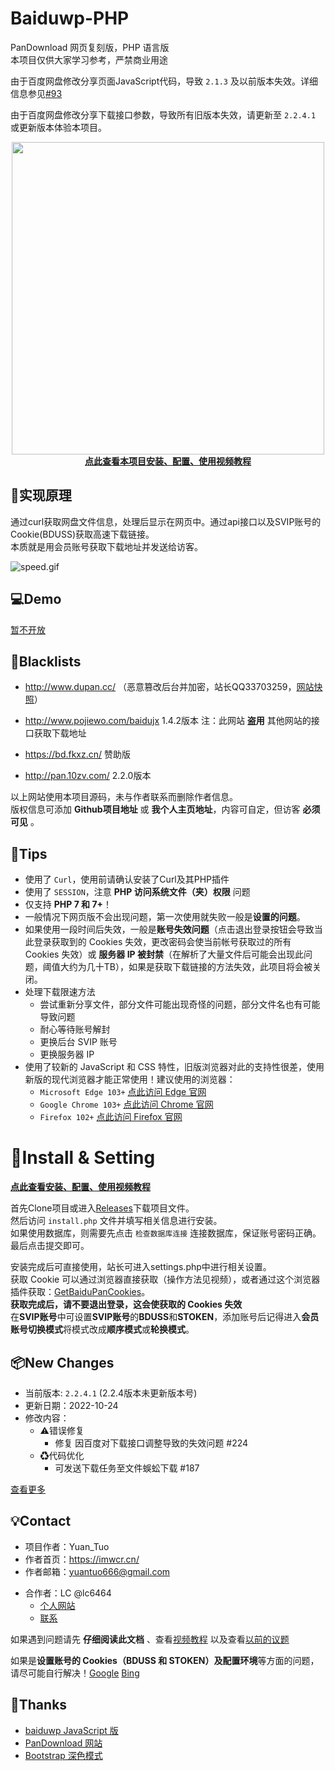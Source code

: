 # Baiduwp-PHP

PanDownload 网页复刻版，PHP 语言版<br/>
本项目仅供大家学习参考，严禁商业用途

由于百度网盘修改分享页面JavaScript代码，导致 `2.1.3` 及以前版本失效。详细信息参见[#93](https://github.com/yuantuo666/baiduwp-php/issues/93)

由于百度网盘修改分享下载接口参数，导致所有旧版本失效，请更新至 `2.2.4.1` 或更新版本体验本项目。<br/>

<div align="center"><a href="https://www.bilibili.com/video/BV1N5411A77n"><img src="https://i.loli.net/2021/04/04/9NJ2lC4T78o1XmZ.png" width="500"><br /><b>点此查看本项目安装、配置、使用视频教程</b></a></div>

## 🔎实现原理
通过curl获取网盘文件信息，处理后显示在网页中。通过api接口以及SVIP账号的Cookie(BDUSS)获取高速下载链接。<br/>
本质就是用会员账号获取下载地址并发送给访客。

![speed.gif](https://i.loli.net/2021/04/04/pRD1hA8rKLeEbn9.gif)

## 💻Demo
[暂不开放](http://imwcr.cn/api/bdwp/)<br />

## 🚧Blacklists
- http://www.dupan.cc/ （恶意篡改后台并加密，站长QQ33703259，[网站快照](https://web.archive.org/web/20210125182649/http://www.dupan.cc/)）

- http://www.pojiewo.com/baidujx 1.4.2版本  注：此网站 **盗用** 其他网站的接口获取下载地址
- https://bd.fkxz.cn/ 赞助版
- http://pan.10zv.com/ 2.2.0版本
<!-- - http://wp.nanmu.cool/ 2.1.8版本 注：站长拒不修改 -->
<!-- - http://baidu.mfs-2020.com/ 2.2.0版本 -->
<!-- - https://pan.vxians.tk/ 暂时无法访问 -->
<!-- - https://pan.xiaoshuyun.cn/ 1.4.3版本 无密码 -->
<!-- - https://bd.pkqjsq.top/ 1.4.3版本 -->
<!-- - http://pan.0ddt.com/ 1.0版本 -->
<!-- - https://129.146.174.245/ 1.4.5版本 -->
<!-- - https://pan.lie01.com/ 1.4.3版本 -->
<!-- - https://www.bdwp.cf/ 1.4.3版本 -->

以上网站使用本项目源码，未与作者联系而删除作者信息。<br />
版权信息可添加 **Github项目地址** 或 **我个人主页地址**，内容可自定，但访客 **必须可见** 。<br />

## 📌Tips
- 使用了 `Curl`，使用前请确认安装了Curl及其PHP插件
- 使用了 `SESSION`，注意 **PHP 访问系统文件（夹）权限** 问题
- 仅支持 **PHP 7 和 7+**！
- 一般情况下网页版不会出现问题，第一次使用就失败一般是**设置的问题**。
- 如果使用一段时间后失效，一般是**账号失效问题**（点击退出登录按钮会导致当此登录获取到的 Cookies 失效，更改密码会使当前帐号获取过的所有 Cookies 失效）或 **服务器 IP 被封禁**（在解析了大量文件后可能会出现此问题，阈值大约为几十TB），如果是获取下载链接的方法失效，此项目将会被关闭。
- 处理下载限速方法
  - 尝试重新分享文件，部分文件可能出现奇怪的问题，部分文件名也有可能导致问题
  - 耐心等待账号解封
  - 更换后台 SVIP 账号
  - 更换服务器 IP
- 使用了较新的 JavaScript 和 CSS 特性，旧版浏览器对此的支持性很差，使用新版的现代浏览器才能正常使用！建议使用的浏览器：
  - `Microsoft Edge 103+` [点此访问 Edge 官网](https://www.microsoft.com/zh-cn/edge)
  - `Google Chrome 103+` [点此访问 Chrome 官网](https://www.google.cn/chrome/)
  - `Firefox 102+` [点此访问 Firefox 官网](https://www.firefox.com.cn/)

# 🔧Install & Setting
[**点此查看安装、配置、使用视频教程**](https://www.bilibili.com/video/BV1N5411A77n)

首先Clone项目或进入[Releases](https://github.com/yuantuo666/baiduwp-php/releases)下载项目文件。<br />
然后访问 `install.php` 文件并填写相关信息进行安装。<br />
如果使用数据库，则需要先点击 `检查数据库连接` 连接数据库，保证账号密码正确。<br />
最后点击提交即可。<br />

安装完成后可直接使用，站长可进入settings.php中进行相关设置。<br />
获取 Cookie 可以通过浏览器直接获取（操作方法见视频），或者通过这个浏览器插件获取：[GetBaiduPanCookies](https://github.com/dylanbai8/GetBaiduPanCookies)。<br />
**获取完成后，请不要退出登录，这会使获取的 Cookies 失效**<br />
在**SVIP账号**中可设置**SVIP账号**的**BDUSS**和**STOKEN**，添加账号后记得进入**会员账号切换模式**将模式改成**顺序模式**或**轮换模式**。<br />

## 📦New Changes
- 当前版本: `2.2.4.1` (2.2.4版本未更新版本号)
- 更新日期：2022-10-24
- 修改内容：
  - ⚠错误修复
    - 修复 因百度对下载接口调整导致的失效问题 #224
  - ♻代码优化
    - 可发送下载任务至文件蜈蚣下载 #187

[查看更多](Update.md)

## 💡Contact
- 项目作者：Yuan_Tuo
- 作者首页：https://imwcr.cn/
- 作者邮箱：yuantuo666@gmail.com
<!--- Telegram：
  - [@yuantuo666](https://t.me/yuantuo666)
  - [Telegram频道](https://t.me/baiduwp_php)-->
- 合作者：LC @lc6464
  - [个人网站](https://lcwebsite.cn/ "LC的网站")
  - [联系](https://lcwebsite.cn/web/contact.aspx "联系 LC")

如果遇到问题请先 **仔细阅读此文档** 、查看[视频教程](https://www.bilibili.com/video/BV1N5411A77n)
以及查看[以前的议题](https://github.com/yuantuo666/baiduwp-php/issues)<br />

如果是**设置账号的 Cookies（BDUSS 和 STOKEN）**及**配置环境**等方面的问题，请尽可能自行解决！[Google](https://www.google.com/ "谷歌") [Bing](https://cn.bing.com/ "必应")<br />


## 🔔Thanks
- [baiduwp JavaScript 版](https://github.com/TkzcM/baiduwp "baiduwp 项目")
- [PanDownload 网站](https://pandownload.com/ "PanDownload 网站")
- [Bootstrap 深色模式](https://github.com/vinorodrigues/bootstrap-dark "bootstrap-dark 项目")
